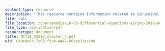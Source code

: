 ```yaml
---
content_type: resource
description: 'This resource contains information related to sinusoidal solutions. '
file: null
file_location: /coursemedia/18-03-differential-equations-spring-2010/840c4c6c7c93f9c444e766dae31ace08_MIT18_03S10_chapter_4.pdf
file_type: application/pdf
resourcetype: Document
title: MIT18_03S10_chapter_4.pdf
uid: 840c4c6c-7c93-f9c4-44e7-66dae31ace08
---
```

